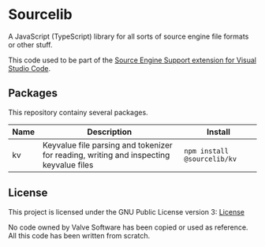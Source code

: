 # Sourcelib
A JavaScript (TypeScript) library for all sorts of source engine file formats or other stuff.

This code used to be part of the [Source Engine Support extension for Visual Studio Code](https://github.com/StefanH-AT/Source-Engine-VSCode-Extension).

## Packages

This repository containy several packages.

| Name | Description | Install |
| ---- | ----------- | ------- |
| kv   | Keyvalue file parsing and tokenizer for reading, writing and inspecting keyvalue files | `npm install @sourcelib/kv`

## License
This project is licensed under the GNU Public License version 3: [License](LICENSE)

No code owned by Valve Software has been copied or used as reference. All this code has been written from scratch.